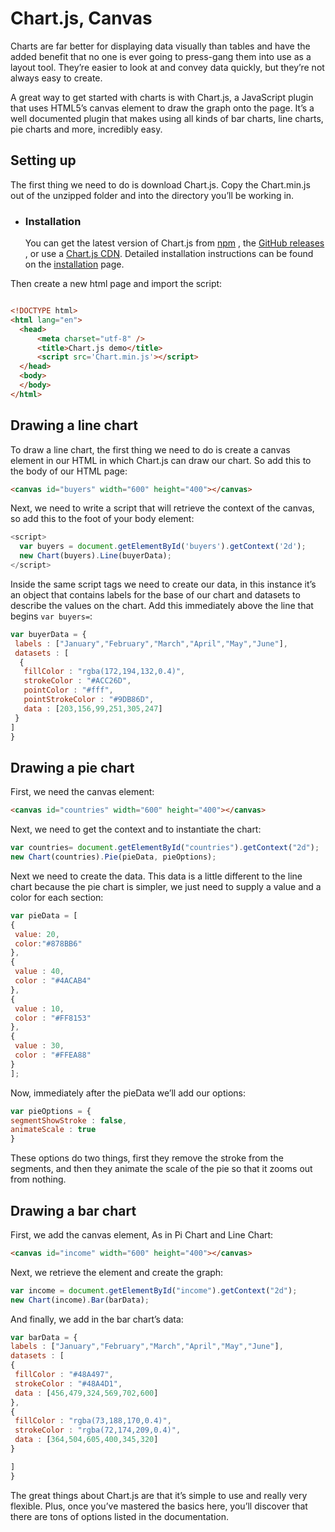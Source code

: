 # Chart.js, Canvas

Charts are far better for displaying data visually than tables and have the added benefit that no one is ever going to press-gang them into use as a layout tool. They’re easier to look at and convey data quickly, but they’re not always easy to create.

A great way to get started with charts is with Chart.js, a JavaScript plugin that uses HTML5’s canvas element to draw the graph onto the page. It’s a well documented plugin that makes using all kinds of bar charts, line charts, pie charts and more, incredibly easy.

## Setting up

  The first thing we need to do is download Chart.js. Copy the Chart.min.js out of the unzipped folder and into the directory you’ll be working in.

  - ### Installation

    You can get the latest version of Chart.js from [npm](https://www.npmjs.com/package/chart.js) , the [GitHub releases](https://github.com/chartjs/Chart.js/releases/tag/v3.3.2) , or use a [Chart.js CDN](https://www.jsdelivr.com/package/npm/chart.js). Detailed installation instructions can be found on the [installation](https://www.chartjs.org/docs/latest/getting-started/installation.html) page.
  
  Then create a new html page and import the script:

  ```html
  
  <!DOCTYPE html>
  <html lang="en">
    <head>
        <meta charset="utf-8" />
        <title>Chart.js demo</title>
        <script src='Chart.min.js'></script>
    </head>
    <body>
    </body>
  </html>
  ```

## Drawing a line chart

  To draw a line chart, the first thing we need to do is create a canvas element in our HTML in which Chart.js can draw our chart. So add this to the body of our HTML page:

  ```html
  <canvas id="buyers" width="600" height="400"></canvas>
  ```

  Next, we need to write a script that will retrieve the context of the canvas, so add this to the foot of your body element:

  ```js
  <script>
    var buyers = document.getElementById('buyers').getContext('2d');
    new Chart(buyers).Line(buyerData);
  </script>
  ```

  Inside the same script tags we need to create our data, in this instance it’s an object that contains labels for the base of our chart and datasets to describe the values on the chart. Add this immediately above the line that begins `var buyers=`:

  ```js
  var buyerData = {
   labels : ["January","February","March","April","May","June"],
   datasets : [
    {
     fillColor : "rgba(172,194,132,0.4)",
     strokeColor : "#ACC26D",
     pointColor : "#fff",
     pointStrokeColor : "#9DB86D",
     data : [203,156,99,251,305,247]
   }
  ]
 }
  ```

## Drawing a pie chart

   First, we need the canvas element:

 ```html
 <canvas id="countries" width="600" height="400"></canvas>
 ```

 Next, we need to get the context and to instantiate the chart:

 ```js
 var countries= document.getElementById("countries").getContext("2d");
 new Chart(countries).Pie(pieData, pieOptions);
 ```

 Next we need to create the data. This data is a little different to the line chart because the pie chart is simpler, we just need to supply a value and a color for each section:

 ```js
 var pieData = [
 {
  value: 20,
  color:"#878BB6"
 },
 {
  value : 40,
  color : "#4ACAB4"
 },
 {
  value : 10,
  color : "#FF8153"
 },
 {
  value : 30,
  color : "#FFEA88"
 }
];
 ```

 Now, immediately after the pieData we’ll add our options:

 ```js
 var pieOptions = {
 segmentShowStroke : false,
 animateScale : true
}
 ```

 These options do two things, first they remove the stroke from the segments, and then they animate the scale of the pie so that it zooms out from nothing.

## Drawing a bar chart

  First, we add the canvas element, As in Pi Chart and Line Chart:

  ```html
  <canvas id="income" width="600" height="400"></canvas>
  ```

  Next, we retrieve the element and create the graph:

  ```js
  var income = document.getElementById("income").getContext("2d");
  new Chart(income).Bar(barData);
  ```

  And finally, we add in the bar chart’s data:

  ```js
  var barData = {
 labels : ["January","February","March","April","May","June"],
 datasets : [
  {
   fillColor : "#48A497",
   strokeColor : "#48A4D1",
   data : [456,479,324,569,702,600]
  },
  {
   fillColor : "rgba(73,188,170,0.4)",
   strokeColor : "rgba(72,174,209,0.4)",
   data : [364,504,605,400,345,320]
  }

 ]
}
  ```

  The great things about Chart.js are that it’s simple to use and really very flexible. Plus, once you’ve mastered the basics here, you’ll discover that there are tons of options listed in the documentation.

